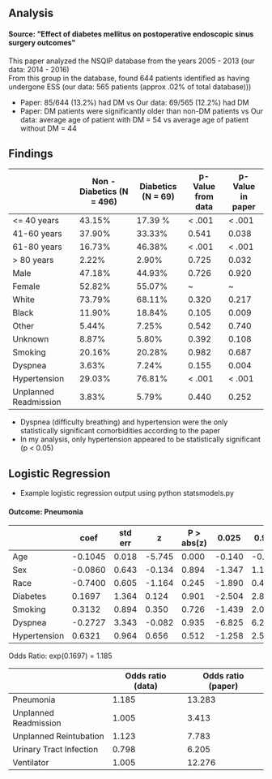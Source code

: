 ## Analysis
#### Source: "Effect of diabetes mellitus on postoperative endoscopic sinus surgery outcomes"  
This paper analyzed the NSQIP database from the years 2005 - 2013 (our data: 2014 - 2016)  
From this group in the database, found 644 patients identified as having undergone ESS  (our data: 565 patients (approx .02% of total database)))
- Paper: 85/644 (13.2%) had DM vs Our data: 69/565 (12.2%) had DM 
- Paper: DM patients were significantly older than non-DM patients vs Our data: average age of patient with DM = 54 vs average age of patient without DM = 44
## Findings
|   | Non - Diabetics (N = 496) | Diabetics (N = 69) | p-Value from data | p-Value in paper |
| ------------- | ------------- | ------------- | -------------|------------- |
| <= 40 years  | 43.15%  | 17.39 % | < .001 | < .001 |
| 41-60 years  | 37.90%  | 33.33% | 0.541 | 0.038 |
| 61-80 years  | 16.73%  | 46.38% | < .001 | < .001 | 
| > 80 years   | 2.22%   | 2.90%  | 0.725 | 0.032 |
| Male | 47.18% | 44.93% | 0.726 | 0.920 |
| Female | 52.82% | 55.07% | ~ | ~ | 
| White | 73.79% | 68.11% | 0.320 | 0.217 |
| Black | 11.90% | 18.84% | 0.105 | 0.009 | 
| Other | 5.44% | 7.25% | 0.542 | 0.740 |
| Unknown | 8.87% | 5.80% | 0.392 | 0.108
| Smoking | 20.16% | 20.28% | 0.982 | 0.687 |
| Dyspnea | 3.63% | 7.24% | 0.155 | 0.004 |
| Hypertension | 29.03% | 76.81% | < .001 | < .001 |
| Unplanned Readmission | 3.83% | 5.79% | 0.440 | 0.252 |

- Dyspnea (difficulty breathing) and hypertension were the only statistically significant comorbidities according to the paper
- In my analysis, only hypertension appeared to be statistically significant (p < 0.05)

## Logistic Regression
- Example logistic regression output using python statsmodels.py  
#### Outcome: Pneumonia

|   | coef | std err | z | P > abs(z) | 0.025 | 0.975 |
| ------------- | ------------- | ------------- | -------------|------------- | ------------- | ------------- |
| Age  | -0.1045  | 0.018 | -5.745 | 0.000 | -0.140 | -0.069 |
| Sex  | -0.0860  | 0.643 | -0.134 | 0.894 | -1.347 | 1.175 |
| Race  | -0.7400  | 0.605 | -1.164 | 0.245 | -1.890 | 0.482 |
| Diabetes   | 0.1697  | 1.364  | 0.124 | 0.901 | -2.504 | 2.843 |
| Smoking   | 0.3132   | 0.894  | 0.350 | 0.726 | -1.439 | 2.065 |
| Dyspnea  | -0.2727   | 3.343  | -0.082 | 0.935 | -6.825 | 6.280 |
| Hypertension   | 0.6321   | 0.964  | 0.656 | 0.512 | -1.258 | 2.522 |

Odds Ratio: exp(0.1697) = 1.185

|   | Odds ratio (data) | Odds ratio (paper) | 
| ------------- | ------------- | ------------- | 
| Pneumonia  | 1.185  | 13.283 | 
| Unplanned Readmission  | 1.005  | 3.413 | 
| Unplanned Reintubation | 1.123 | 7.783 |
| Urinary Tract Infection | 0.798 | 6.205 |
| Ventilator | 1.005 | 12.276 |







